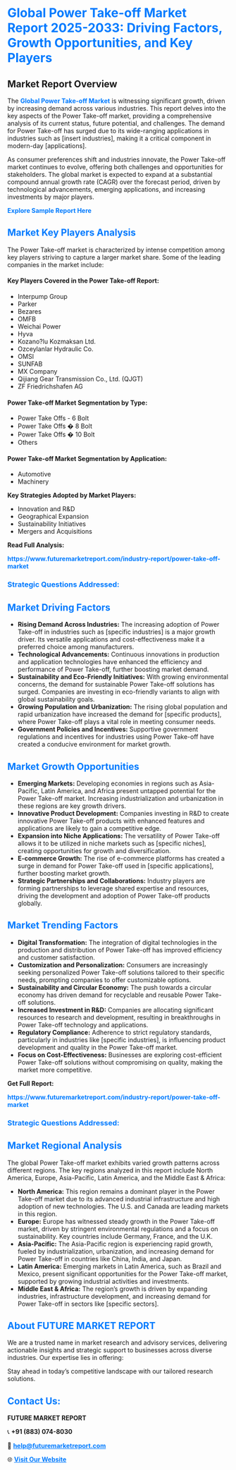 <h1 style="color: #007BFF;">Global Power Take-off Market Report 2025-2033: Driving Factors, Growth Opportunities, and Key Players</h1>

<section id="overview">
<h2>Market Report Overview</h2>
<p>The <a href="https://www.futuremarketreport.com/industry-report/power-take-off-market" style="color: #007BFF; text-decoration: none;"><strong>Global Power Take-off Market</strong></a> is witnessing significant growth, driven by increasing demand across various industries. This report delves into the key aspects of the Power Take-off market, providing a comprehensive analysis of its current status, future potential, and challenges. The demand for Power Take-off has surged due to its wide-ranging applications in industries such as [insert industries], making it a critical component in modern-day [applications].</p>
<p>As consumer preferences shift and industries innovate, the Power Take-off market continues to evolve, offering both challenges and opportunities for stakeholders. The global market is expected to expand at a substantial compound annual growth rate (CAGR) over the forecast period, driven by technological advancements, emerging applications, and increasing investments by major players.</p>
</section>

<section id="overview">
<p><a href="https://www.futuremarketreport.com/request-sample/reportId=60759" style="color: #007BFF; text-decoration: none;"><strong>Explore Sample Report Here</strong></a></p>
</section>

<section id="key-players">
<h2 style="color: #007BFF;">Market Key Players Analysis</h2>
<p>The Power Take-off market is characterized by intense competition among key players striving to capture a larger market share. Some of the leading companies in the market include:</p>
<h4>Key Players Covered in the Power Take-off Report:</h4>
<ul><li>Interpump Group</li><li>Parker</li><li>Bezares</li><li>OMFB</li><li>Weichai Power</li><li>Hyva</li><li>Kozano?lu Kozmaksan Ltd.</li><li>Ozceylanlar Hydraulic Co.</li><li>OMSI</li><li>SUNFAB</li><li>MX Company</li><li>Qijiang Gear Transmission Co., Ltd. (QJGT)</li><li>ZF Friedrichshafen AG</li></ul>
<h4>Power Take-off Market Segmentation by Type:</h4>
<ul><li>Power Take Offs - 6 Bolt</li><li>Power Take Offs � 8 Bolt</li><li>Power Take Offs � 10 Bolt</li><li>Others</li></ul>

<h4>Power Take-off Market Segmentation by Application:</h4>
<ul><li>Automotive</li><li>Machinery</li></ul>
<p><strong>Key Strategies Adopted by Market Players:</strong></p>
<ul>
<li>Innovation and R&D</li>
<li>Geographical Expansion</li>
<li>Sustainability Initiatives</li>
<li>Mergers and Acquisitions</li>
</ul>
</section>

<section>
<p><strong>Read Full Analysis: </strong></p><a href="https://www.futuremarketreport.com/industry-report/power-take-off-market" style="color: #007BFF; text-decoration: none;"><strong>https://www.futuremarketreport.com/industry-report/power-take-off-market</strong></a>
<h3 style="color: #007BFF;">Strategic Questions Addressed:</h3>
</section>

<section id="driving-factors">
<h2 style="color: #007BFF;">Market Driving Factors</h2>
<ul>
<li><strong>Rising Demand Across Industries:</strong> The increasing adoption of Power Take-off in industries such as [specific industries] is a major growth driver. Its versatile applications and cost-effectiveness make it a preferred choice among manufacturers.</li>
<li><strong>Technological Advancements:</strong> Continuous innovations in production and application technologies have enhanced the efficiency and performance of Power Take-off, further boosting market demand.</li>
<li><strong>Sustainability and Eco-Friendly Initiatives:</strong> With growing environmental concerns, the demand for sustainable Power Take-off solutions has surged. Companies are investing in eco-friendly variants to align with global sustainability goals.</li>
<li><strong>Growing Population and Urbanization:</strong> The rising global population and rapid urbanization have increased the demand for [specific products], where Power Take-off plays a vital role in meeting consumer needs.</li>
<li><strong>Government Policies and Incentives:</strong> Supportive government regulations and incentives for industries using Power Take-off have created a conducive environment for market growth.</li>
</ul>
</section>

<section id="growth-opportunities">
<h2 style="color: #007BFF;">Market Growth Opportunities</h2>
<ul>
<li><strong>Emerging Markets:</strong> Developing economies in regions such as Asia-Pacific, Latin America, and Africa present untapped potential for the Power Take-off market. Increasing industrialization and urbanization in these regions are key growth drivers.</li>
<li><strong>Innovative Product Development:</strong> Companies investing in R&D to create innovative Power Take-off products with enhanced features and applications are likely to gain a competitive edge.</li>
<li><strong>Expansion into Niche Applications:</strong> The versatility of Power Take-off allows it to be utilized in niche markets such as [specific niches], creating opportunities for growth and diversification.</li>
<li><strong>E-commerce Growth:</strong> The rise of e-commerce platforms has created a surge in demand for Power Take-off used in [specific applications], further boosting market growth.</li>
<li><strong>Strategic Partnerships and Collaborations:</strong> Industry players are forming partnerships to leverage shared expertise and resources, driving the development and adoption of Power Take-off products globally.</li>
</ul>
</section>

<section id="trending-factors">
<h2 style="color: #007BFF;">Market Trending Factors</h2>
<ul>
<li><strong>Digital Transformation:</strong> The integration of digital technologies in the production and distribution of Power Take-off has improved efficiency and customer satisfaction.</li>
<li><strong>Customization and Personalization:</strong> Consumers are increasingly seeking personalized Power Take-off solutions tailored to their specific needs, prompting companies to offer customizable options.</li>
<li><strong>Sustainability and Circular Economy:</strong> The push towards a circular economy has driven demand for recyclable and reusable Power Take-off solutions.</li>
<li><strong>Increased Investment in R&D:</strong> Companies are allocating significant resources to research and development, resulting in breakthroughs in Power Take-off technology and applications.</li>
<li><strong>Regulatory Compliance:</strong> Adherence to strict regulatory standards, particularly in industries like [specific industries], is influencing product development and quality in the Power Take-off market.</li>
<li><strong>Focus on Cost-Effectiveness:</strong> Businesses are exploring cost-efficient Power Take-off solutions without compromising on quality, making the market more competitive.</li>
</ul>
</section>

<section>
<p><strong>Get Full Report: </strong></p><a href="https://www.futuremarketreport.com/industry-report/power-take-off-market" style="color: #007BFF; text-decoration: none;"><strong>https://www.futuremarketreport.com/industry-report/power-take-off-market</strong></a>
<h3 style="color: #007BFF;">Strategic Questions Addressed:</h3>
</section>


<section id="regional-analysis">
<h2 style="color: #007BFF;">Market Regional Analysis</h2>
<p>The global Power Take-off market exhibits varied growth patterns across different regions. The key regions analyzed in this report include North America, Europe, Asia-Pacific, Latin America, and the Middle East & Africa:</p>
<ul>
<li><strong>North America:</strong> This region remains a dominant player in the Power Take-off market due to its advanced industrial infrastructure and high adoption of new technologies. The U.S. and Canada are leading markets in this region.</li>
<li><strong>Europe:</strong> Europe has witnessed steady growth in the Power Take-off market, driven by stringent environmental regulations and a focus on sustainability. Key countries include Germany, France, and the U.K.</li>
<li><strong>Asia-Pacific:</strong> The Asia-Pacific region is experiencing rapid growth, fueled by industrialization, urbanization, and increasing demand for Power Take-off in countries like China, India, and Japan.</li>
<li><strong>Latin America:</strong> Emerging markets in Latin America, such as Brazil and Mexico, present significant opportunities for the Power Take-off market, supported by growing industrial activities and investments.</li>
<li><strong>Middle East & Africa:</strong> The region’s growth is driven by expanding industries, infrastructure development, and increasing demand for Power Take-off in sectors like [specific sectors].</li>
</ul>
</section>

<footer>
<h2 style="color: #007BFF;">About FUTURE MARKET REPORT</h2>
<p>We are a trusted name in market research and advisory services, delivering actionable insights and strategic support to businesses across diverse industries. Our expertise lies in offering:</p>

<p>Stay ahead in today’s competitive landscape with our tailored research solutions.</p>

<h2 style="color: #007BFF;">Contact Us:</h2>
<p><strong>FUTURE MARKET REPORT</strong></p>
<p>📞 <strong>+91 (883) 074-8030</strong></p>
<p>📧 <strong><a href="mailto:help@futuremarketreport.com" style="color: #007BFF;">help@futuremarketreport.com</a></strong></p>
<p>🌐 <strong><a href="https://www.futuremarketreport.com/" style="color: #007BFF;">Visit Our Website</a></strong></p>
</footer>